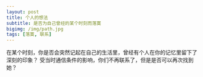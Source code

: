 ```yaml
---
layout: post
title: 个人的想法
subtitle: 是否为自己曾经的某个时刻而落寞
bigimg: /img/path.jpg
tags: [落寞, 联系]
---
```


在某个时刻，你是否会突然记起在自己的生活里，曾经有个人在你的记忆里留下了深刻的印象？
受当时通信条件的影响，你们不再联系了，但是是否可以再次找到她？
